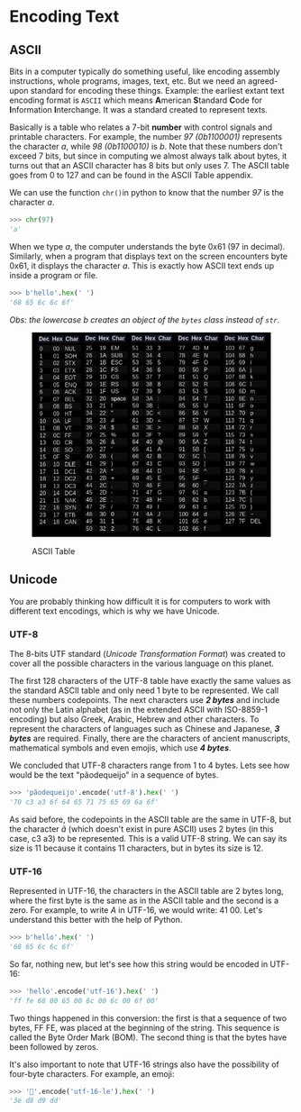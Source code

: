 # Encoding Text

## ASCII

Bits in a computer typically do something useful, like encoding assembly instructions, whole programs, images, text, etc. But we need an agreed-upon standard for encoding these things. Example: the earliest extant text encoding format is `ASCII` which means **A**merican **S**tandard **C**ode for **I**nformation **I**nterchange. It was a standard created to represent texts.

Basically is a table who relates a 7-bit **number** with control signals and printable characters. For example, the number _97 (0b1100001)_ represents the character _a_, while _98 (0b1100010)_ is _b_. Note that these numbers don't exceed 7 bits, but since in computing we almost always talk about bytes, it turns out that an ASCII character has 8 bits but only uses 7. The ASCII table goes from 0 to 127 and can be found in the ASCII Table appendix.

We can use the function `chr()`in python to know that the number _97_ is the character _a_.

```python
>>> chr(97)
'a'
```

When we type _a_, the computer understands the byte 0x61 (97 in decimal). Similarly, when a program that displays text on the screen encounters byte 0x61, it displays the character _a_. This is exactly how ASCII text ends up inside a program or file.

```python
>>> b'hello'.hex(' ')
'68 65 6c 6c 6f'
```

_Obs: the lowercase b creates an object of the `bytes` class instead of `str`._



<figure><img src="../.gitbook/assets/image (2).png" alt=""><figcaption><p>ASCII Table</p></figcaption></figure>

## Unicode

You are probably thinking how difficult it is for computers to work with different text encodings, which is why we have Unicode.

### UTF-8

The 8-bits UTF standard (_Unicode Transformation Format_) was created to cover all the possible characters in the various language on this planet.

The first 128 characters of the UTF-8 table have exactly the same values as the standard ASCII table and only need 1 byte to be represented. We call these numbers codepoints. The next characters use _**2 bytes**_ and include not only the Latin alphabet (as in the extended ASCII with ISO-8859-1 encoding) but also Greek, Arabic, Hebrew and other characters. To represent the characters of languages such as Chinese and Japanese, _**3 bytes**_ are required. Finally, there are the characters of ancient manuscripts, mathematical symbols and even emojis, which use _**4 bytes**_.

We concluded that UTF-8 characters range from 1 to 4 bytes. Lets see how would be the text "pãodequeijo" in a sequence of bytes.

```python
>>> 'pãodequeijo'.encode('utf-8').hex(' ')
'70 c3 a3 6f 64 65 71 75 65 69 6a 6f'
```

As said before, the codepoints in the ASCII table are the same in UTF-8, but the character _ã_ (which doesn't exist in pure ASCII) uses 2 bytes (in this case, c3 a3) to be represented. This is a valid UTF-8 string. We can say its size is 11 because it contains 11 characters, but in bytes its size is 12.

### UTF-16

Represented in UTF-16, the characters in the ASCII table are 2 bytes long, where the first byte is the same as in the ASCII table and the second is a zero. For example, to write _A_ in UTF-16, we would write: 41 00. Let's understand this better with the help of Python.

```python
>>> b'hello'.hex(' ')
'68 65 6c 6c 6f'
```

So far, nothing new, but let's see how this string would be encoded in UTF-16:

```python
>>> 'hello'.encode('utf-16').hex(' ')
'ff fe 68 00 65 00 6c 00 6c 00 6f 00'
```

Two things happened in this conversion: the first is that a sequence of two bytes, FF FE, was placed at the beginning of the string. This sequence is called the Byte Order Mark (BOM). The second thing is that the bytes have been followed by zeros.

It's also important to note that UTF-16 strings also have the possibility of four-byte characters. For example, an emoji:

```python
>>> '🧙'.encode('utf-16-le').hex(' ')
'3e d8 d9 dd'
```
